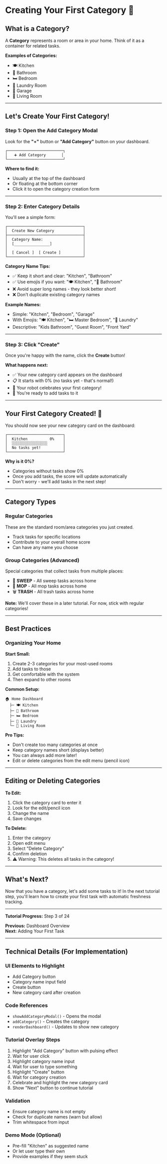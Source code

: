 # Creating Your First Category 📁

## What is a Category?

A **Category** represents a room or area in your home. Think of it as a container for related tasks.

**Examples of Categories:**
- 🍽️ Kitchen
- 🛁 Bathroom
- 🛏️ Bedroom
- 🧺 Laundry Room
- 🚗 Garage
- 🏡 Living Room

---

## Let's Create Your First Category!

### Step 1: Open the Add Category Modal

Look for the **"+"** button or **"Add Category"** button on your dashboard.

```
┌─────────────────────────┐
│   ➕ Add Category       │
└─────────────────────────┘
```

**Where to find it:**
- Usually at the top of the dashboard
- Or floating at the bottom corner
- Click it to open the category creation form

---

### Step 2: Enter Category Details

You'll see a simple form:

```
┌──────────────────────────────────┐
│  Create New Category             │
├──────────────────────────────────┤
│  Category Name:                  │
│  [________________]              │
│                                  │
│  [ Cancel ]  [ Create ]          │
└──────────────────────────────────┘
```

**Category Name Tips:**
- ✅ Keep it short and clear: "Kitchen", "Bathroom"
- ✅ Use emojis if you want: "🍽️ Kitchen", "🛁 Bathroom"
- ❌ Avoid super long names - they look better short!
- ❌ Don't duplicate existing category names

**Example Names:**
- Simple: "Kitchen", "Bedroom", "Garage"
- With Emojis: "🍽️ Kitchen", "🛏️ Master Bedroom", "🧺 Laundry"
- Descriptive: "Kids Bathroom", "Guest Room", "Front Yard"

---

### Step 3: Click "Create"

Once you're happy with the name, click the **Create** button!

**What happens next:**
- ✅ Your new category card appears on the dashboard
- 📋 It starts with 0% (no tasks yet - that's normal!)
- 🎉 Your robot celebrates your first category!
- 🔄 You're ready to add tasks to it

---

## Your First Category Created! 🎊

You should now see your new category card on the dashboard:

```
┌─────────────────────────┐
│  Kitchen          0%    │
│  ░░░░░░░░░░░░░░░░       │
│  No tasks yet!          │
└─────────────────────────┘
```

**Why is it 0%?**
- Categories without tasks show 0%
- Once you add tasks, the score will update automatically
- Don't worry - we'll add tasks in the next step!

---

## Category Types

### Regular Categories
These are the standard room/area categories you just created.
- Track tasks for specific locations
- Contribute to your overall home score
- Can have any name you choose

### Group Categories (Advanced)
Special categories that collect tasks from multiple places:
- 🧹 **SWEEP** - All sweep tasks across home
- 🧽 **MOP** - All mop tasks across home  
- 🗑️ **TRASH** - All trash tasks across home

**Note:** We'll cover these in a later tutorial. For now, stick with regular categories!

---

## Best Practices

### Organizing Your Home

**Start Small:**
1. Create 2-3 categories for your most-used rooms
2. Add tasks to those
3. Get comfortable with the system
4. Then expand to other rooms

**Common Setup:**
```
🏠 Home Dashboard
  ├─ 🍽️ Kitchen
  ├─ 🛁 Bathroom
  ├─ 🛏️ Bedroom
  ├─ 🧺 Laundry
  └─ 🏡 Living Room
```

**Pro Tips:**
- Don't create too many categories at once
- Keep category names short (displays better)
- You can always add more later!
- Edit or delete categories from the edit menu (pencil icon)

---

## Editing or Deleting Categories

**To Edit:**
1. Click the category card to enter it
2. Look for the edit/pencil icon
3. Change the name
4. Save changes

**To Delete:**
1. Enter the category
2. Open edit menu
3. Select "Delete Category"
4. Confirm deletion
5. ⚠️ Warning: This deletes all tasks in the category!

---

## What's Next?

Now that you have a category, let's add some tasks to it! In the next tutorial step, you'll learn how to create your first task with automatic freshness tracking.

---

**Tutorial Progress:** Step 3 of 24

**Previous:** Dashboard Overview  
**Next:** Adding Your First Task

---

## Technical Details (For Implementation)

### UI Elements to Highlight
- Add Category button
- Category name input field
- Create button
- New category card after creation

### Code References
- `showAddCategoryModal()` - Opens the modal
- `addCategory()` - Creates the category
- `renderDashboard()` - Updates to show new category

### Tutorial Overlay Steps
1. Highlight "Add Category" button with pulsing effect
2. Wait for user click
3. Highlight category name input
4. Wait for user to type something
5. Highlight "Create" button
6. Wait for category creation
7. Celebrate and highlight the new category card
8. Show "Next" button to continue tutorial

### Validation
- Ensure category name is not empty
- Check for duplicate names (warn but allow)
- Trim whitespace from input

### Demo Mode (Optional)
- Pre-fill "Kitchen" as suggested name
- Or let user type their own
- Provide examples if they seem stuck
